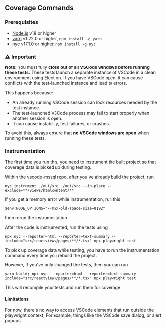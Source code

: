 ## Coverage Commands

### Prerequisites

- [Node.js](https://nodejs.org/en/) v18 or higher
- [yarn](https://yarnpkg.com/) v1.22.0 or higher, `npm install -g yarn`
- [nyc](https://www.npmjs.com/package/nyc) v17.1.0 or higher, `npm install -g nyc`


### ⚠️ Important

**Note:** You must fully **close out of all VSCode windows before running these tests.**
These tests launch a separate instance of VSCode in a clean environment using Electron.
If you have VSCode open, it can cause conflicts with the test-launched instance and lead to errors.

This happens because:
- An already running VSCode session can lock resources needed by the test instance.
- The test-launched VSCode process may fail to start properly when another session is open.
- It can cause instability, test failures, or crashes.

To avoid this, always ensure that **no VSCode windows are open** when running these tests.

### Instrumentation

The first time you run this, you need to instrument the built project so that coverage data is picked up during testing.

Within the vscode-mssql repo, after you've already build the project, run

```shell
nyc instrument ./out/src ./out/src --in-place --exclude=**/views/htmlcontent/**
```

If you get a memory error while instrumentation, run this
```shell
$env:NODE_OPTIONS="--max-old-space-size=8192"
```
then rerun the instrumentation

After the code is instrumented, run the tests using
```shell
npx nyc --reporter=html --reporter=text-summary --include="src/reactviews/pages/**/*.tsx" npx playwright test
```

To pick up coverage data while testing, you have to run the instrumentation command every time you rebuild the project.

However, if you've only changed the tests, then you can run

```shell
yarn build; npx nyc --reporter=html --reporter=text-summary --include="src/reactviews/pages/**/*.tsx" npx playwright test
```

This will recompile your tests and run them for coverage.

#### Limitations
For now, there's no way to access VSCode elements that run outside the playwright context; For example, things like the VSCode save dialog, or alert popups.